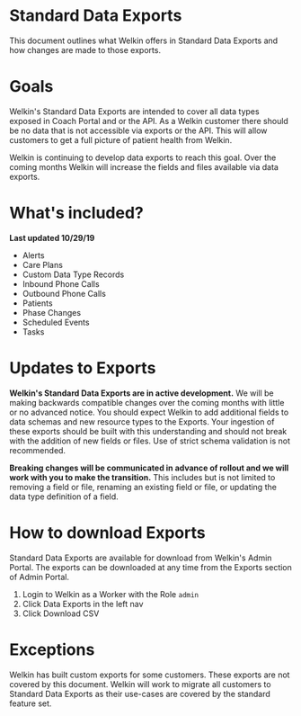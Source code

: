 # Standard Data Exports

This document outlines what Welkin offers in Standard Data Exports and how changes are made to those exports.

# Goals

Welkin's Standard Data Exports are intended to cover all data types exposed in Coach Portal and or the API. As a Welkin customer there should be no data that is not accessible via exports or the API. This will allow customers to get a full picture of patient health from Welkin.

Welkin is continuing to develop data exports to reach this goal. Over the coming months Welkin will increase the fields and files available via data exports.

# What's included?
**Last updated 10/29/19**

* Alerts
* Care Plans
* Custom Data Type Records
* Inbound Phone Calls
* Outbound Phone Calls
* Patients
* Phase Changes
* Scheduled Events
* Tasks

# Updates to Exports

**Welkin's Standard Data Exports are in active development.** We will be making backwards compatible changes over the coming months with little or no advanced notice. You should expect Welkin to add additional fields to data schemas and new resource types to the Exports. Your ingestion of these exports should be built with this understanding and should not break with the addition of new fields or files. Use of strict schema validation is not recommended.

**Breaking changes will be communicated in advance of rollout and we will work with you to make the transition.** This includes but is not limited to removing a field or file, renaming an existing field or file, or updating the data type definition of a field.

# How to download Exports

Standard Data Exports are available for download from Welkin's Admin Portal. The exports can be downloaded at any time from the Exports section of Admin Portal.

1. Login to Welkin as a Worker with the Role `admin`
2. Click Data Exports in the left nav
3. Click Download CSV

# Exceptions

Welkin has built custom exports for some customers. These exports are not covered by this document. Welkin will work to migrate all customers to Standard Data Exports as their use-cases are covered by the standard feature set.
